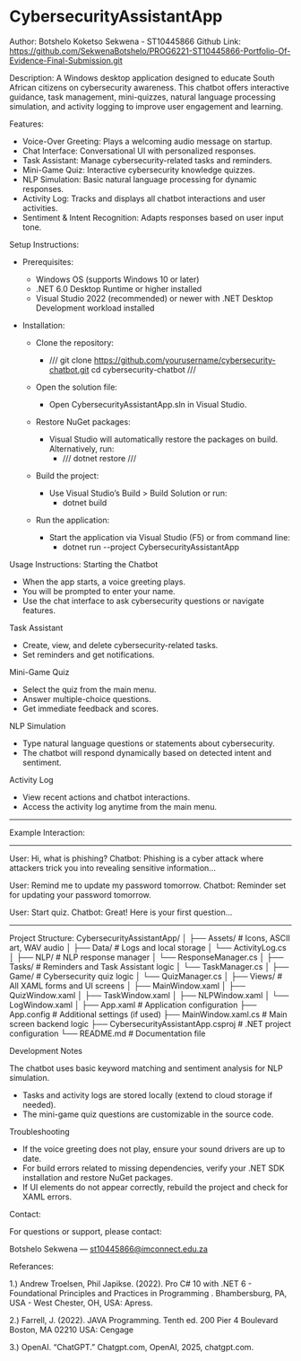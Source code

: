 # CybersecurityAssistantApp

Author: Botshelo Koketso Sekwena - ST10445866
Github Link: https://github.com/SekwenaBotshelo/PROG6221-ST10445866-Portfolio-Of-Evidence-Final-Submission.git 

Description:
A Windows desktop application designed to educate South African citizens on cybersecurity awareness. This chatbot offers interactive guidance, task management, mini-quizzes, natural language processing simulation, and activity logging to improve user engagement and learning.

Features:
- Voice-Over Greeting: Plays a welcoming audio message on startup.
- Chat Interface: Conversational UI with personalized responses.
- Task Assistant: Manage cybersecurity-related tasks and reminders.
- Mini-Game Quiz: Interactive cybersecurity knowledge quizzes.
- NLP Simulation: Basic natural language processing for dynamic responses.
- Activity Log: Tracks and displays all chatbot interactions and user activities.
- Sentiment & Intent Recognition: Adapts responses based on user input tone.

Setup Instructions:
- Prerequisites:
  - Windows OS (supports Windows 10 or later)
  - .NET 6.0 Desktop Runtime or higher installed
  - Visual Studio 2022 (recommended) or newer with .NET Desktop Development workload installed
 
- Installation:
  - Clone the repository:
      - /// git clone https://github.com/yourusername/cybersecurity-chatbot.git
cd cybersecurity-chatbot ///
  - Open the solution file:
      - Open CybersecurityAssistantApp.sln in Visual Studio.
  - Restore NuGet packages:
      - Visual Studio will automatically restore the packages on build. Alternatively, run:
          - /// dotnet restore ///
  - Build the project:
      - Use Visual Studio’s Build > Build Solution or run:
          - dotnet build
       
  - Run the application:
      - Start the application via Visual Studio (F5) or from command line:
          - dotnet run --project CybersecurityAssistantApp

Usage Instructions:
Starting the Chatbot
- When the app starts, a voice greeting plays.
- You will be prompted to enter your name.
- Use the chat interface to ask cybersecurity questions or navigate features.

Task Assistant
- Create, view, and delete cybersecurity-related tasks.
- Set reminders and get notifications.

Mini-Game Quiz
- Select the quiz from the main menu.
- Answer multiple-choice questions.
- Get immediate feedback and scores.

NLP Simulation
- Type natural language questions or statements about cybersecurity.
- The chatbot will respond dynamically based on detected intent and sentiment.

Activity Log
- View recent actions and chatbot interactions.
- Access the activity log anytime from the main menu.

____________________________________________________________________________________________ 
Example Interaction:
____________________________________________________________________________________________ 
User: Hi, what is phishing?
Chatbot: Phishing is a cyber attack where attackers trick you into revealing sensitive information...                                                                          

User: Remind me to update my password tomorrow.
Chatbot: Reminder set for updating your password tomorrow.

User: Start quiz.
Chatbot: Great! Here is your first question...
____________________________________________________________________________________________

Project Structure:
CybersecurityAssistantApp/
│
├── Assets/                          # Icons, ASCII art, WAV audio
│
├── Data/                            # Logs and local storage
│   └── ActivityLog.cs
│
├── NLP/                             # NLP response manager
│   └── ResponseManager.cs
│
├── Tasks/                           # Reminders and Task Assistant logic
│   └── TaskManager.cs
│
├── Game/                            # Cybersecurity quiz logic
│   └── QuizManager.cs
│
├── Views/                           # All XAML forms and UI screens
│   ├── MainWindow.xaml
│   ├── QuizWindow.xaml
│   ├── TaskWindow.xaml
│   ├── NLPWindow.xaml
│   └── LogWindow.xaml
│
├── App.xaml                         # Application configuration
├── App.config                       # Additional settings (if used)
├── MainWindow.xaml.cs               # Main screen backend logic
├── CybersecurityAssistantApp.csproj # .NET project configuration
└── README.md                        # Documentation file

Development Notes

The chatbot uses basic keyword matching and sentiment analysis for NLP simulation.
- Tasks and activity logs are stored locally (extend to cloud storage if needed).
- The mini-game quiz questions are customizable in the source code.

Troubleshooting
- If the voice greeting does not play, ensure your sound drivers are up to date.
- For build errors related to missing dependencies, verify your .NET SDK installation and restore    NuGet packages.
- If UI elements do not appear correctly, rebuild the project and check for XAML errors.

Contact:

For questions or support, please contact:

Botshelo Sekwena — st10445866@imconnect.edu.za

Referances:

1.) Andrew Troelsen, Phil Japikse. (2022). Pro C# 10 with .NET 6 - 
	Foundational Principles and Practices in Programming .
	Bhambersburg, PA, USA - West Chester, OH, USA: Apress.

2.) Farrell, J. (2022). JAVA Programming. Tenth ed. 200 Pier 4 Boulevard Boston,
	MA 02210 USA: Cengage 

3.) OpenAI. “ChatGPT.” Chatgpt.com, OpenAI, 2025, chatgpt.com.
